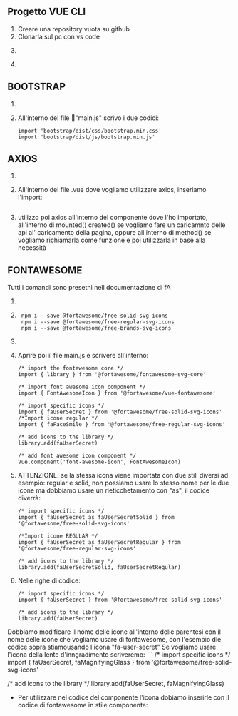 
## Progetto VUE CLI
1. Creare una repository vuota su github
2. Clonarla sul pc con vs code
3. ``` vue create .
4. ``` npm run serve

## BOOTSTRAP
1. ``` npm install bootstrap@5.2.3
2. All'interno del file 📃"main.js" scrivo i due codici:
    ```
    import 'bootstrap/dist/css/bootstrap.min.css'
    import 'bootstrap/dist/js/bootstrap.min.js'

## AXIOS
1. ``` npm install axios
2. All'interno del file .vue dove vogliamo utilizzare axios, inseriamo l'import:
    ``` import axios from 'axios'
3. utilizzo poi axios all'interno del componente dove l'ho importato,
    all'interno di mounted() created() se vogliamo fare un caricamnto delle api al' caricamento della pagina,
    oppure all'interno di method() se vogliamo richiamarla come funzione e poi utilizzarla in base alla necessità

## FONTAWESOME
Tutti i comandi sono presetni nell documentazione di fA
1. ``` npm i --save @fortawesome/fontawesome-svg-core

2. ```
    npm i --save @fortawesome/free-solid-svg-icons
    npm i --save @fortawesome/free-regular-svg-icons
    npm i --save @fortawesome/free-brands-svg-icons

3. ``` npm i --save @fortawesome/vue-fontawesome@latest-2
4. Aprire poi il file main.js e scrivere all'interno:
    ```
    /* import the fontawesome core */
    import { library } from '@fortawesome/fontawesome-svg-core'

    /* import font awesome icon component */
    import { FontAwesomeIcon } from '@fortawesome/vue-fontawesome'

    /* import specific icons */
    import { faUserSecret } from '@fortawesome/free-solid-svg-icons'
    /*Import icone regular */
    import { faFaceSmile } from '@fortawesome/free-regular-svg-icons'

    /* add icons to the library */
    library.add(faUserSecret)

    /* add font awesome icon component */
    Vue.component('font-awesome-icon', FontAwesomeIcon)

5. ATTENZIONE: se la stessa icona viene importata con due stili diversi ad esempio: regular e solid,
   non possiamo usare lo stesso nome per le due icone ma dobbiamo usare un rieticchetamento con "as", il codice diverrà:
    ```
    /* import specific icons */
    import { faUserSecret as faUserSecretSolid } from '@fortawesome/free-solid-svg-icons'

    /*Import icone REGULAR */
    import { faUserSecret as faUserSecretRegular } from '@fortawesome/free-regular-svg-icons'

    /* add icons to the library */
    library.add(faUserSecretSolid, faUserSecretRegular)

6. Nelle righe di codice:
    ```
    /* import specific icons */
    import { faUserSecret } from '@fortawesome/free-solid-svg-icons'

    /* add icons to the library */
    library.add(faUserSecret)

Dobbiamo modificare il nome delle icone all'interno delle parentesi con il nome delle icone che vogliamo usare di fontawesome, con l'esempio dle codice sopra stiamousando l'icona "fa-user-secret" Se vogliamo usare l'icona della lente d'inngradimento scriveremo: ``` /* import specific icons */ import { faUserSecret, faMagnifyingGlass } from '@fortawesome/free-solid-svg-icons'

/* add icons to the library */
library.add(faUserSecret, faMagnifyingGlass)


- Per utilizzare nel codice del componente l'icona dobiamo inserirle con il codice di fontawesome in stile componente:
